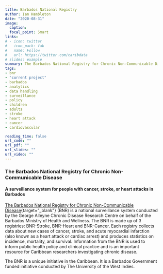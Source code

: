 ```yaml
---
title: Barbados National Registry
author: Ian Hambleton
date: "2020-08-31"
image:
  caption:
  focal_point: Smart
links:
# - icon: twitter
#   icon_pack: fab
#   name: Follow
#   url: https://twitter.com/caribdata
# slides: example
summary: The Barbados National Registry for Chronic Non-Communicable Disease
tags:
- bnr
- "current project"
- barbados
- analytics
- data handling
- surveillance
- policy
- children
- adults
- stroke
- heart attack
- cancer
- cardiovascular

reading_time: false
url_code: ""
url_pdf: ""
url_slides: ""
url_video: ""
---
```


### The Barbados National Registry for Chronic Non-Communicable Disease
#### A surveillance system for people with cancer, stroke, or heart attacks in Barbados

[The Barbados National Registry for Chronic Non-Communicable Disease](http://bnr.org.bb/){target="_blank"} (BNR) is a national surveillance system conducted by the George Alleyne Chronic Disease Research Centre on behalf of the Barbados Ministry of Health and Wellness. The BNR is made up of 3 registries: BNR-Stroke, BNR-Heart and BNR-Cancer. Each registry collects data about new cases of cancer, stroke, and acute myocardial infarction (also known as a heart attack or cardiac arrest) and produces statistics on incidence, mortality, and survival. Information from the BNR is used to inform public health policy and clinical practice and is an important resource for Caribbean researchers investigating chronic disease.

The BNR is a unique initiative in the Caribbean. It is a Barbados Government funded initiative conducted by The University of the West Indies.
